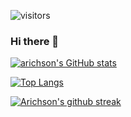 ![visitors](https://visitor-badge.glitch.me/badge?page_id=arichson.arichson)
### Hi there 👋

[![arichson's GitHub stats](https://github-readme-stats.vercel.app/api?username=Arichson&theme=dark&show_icons=true)](https://github.com/Arichson/github-readme-stats)

[![Top Langs](https://github-readme-stats.vercel.app/api/top-langs/?username=Arichson&layout=compact&theme=dark&show_icons=true)](https://github.com/Arichson/github-readme-stats)

[![Arichson's github streak](https://github-readme-streak-stats.herokuapp.com/?user=Arichson&theme=blue-green)](https://github.com/Arichson/github-readme-streak-stats)


<!--
**Arichson/Arichson** is a ✨ _special_ ✨ repository because its `README.md` (this file) appears on your GitHub profile.

Here are some ideas to get you started:

- 🔭 I’m currently working on ...
- 🌱 I’m currently learning ...
- 👯 I’m looking to collaborate on ...
- 🤔 I’m looking for help with ...
- 💬 Ask me about ...
- 📫 How to reach me: ...
- 😄 Pronouns: ...
- ⚡ Fun fact: ...
-->
